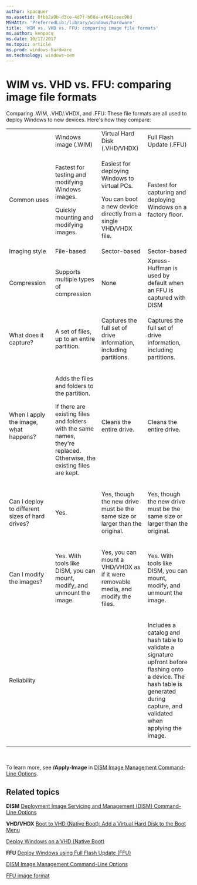 ```yaml
---
author: kpacquer
ms.assetid: 0fbb2a9b-d3ce-4d7f-b68a-af641ceec96d
MSHAttr: 'PreferredLib:/library/windows/hardware'
title: 'WIM vs. VHD vs. FFU: comparing image file formats'
ms.author: kenpacq
ms.date: 10/17/2017
ms.topic: article
ms.prod: windows-hardware
ms.technology: windows-oem
---
```


# WIM vs. VHD vs. FFU: comparing image file formats


Comparing .WIM, .VHD/.VHDX, and .FFU: These file formats are all used to deploy Windows to new devices. Here's how they compare:

<table>
<colgroup>
<col width="25%" />
<col width="25%" />
<col width="25%" />
<col width="25%" />
</colgroup>
<tbody>
<tr class="odd">
<td align="left"></td>
<td align="left">Windows image (.WIM)</td>
<td align="left">Virtual Hard Disk (.VHD/VHDX)</td>
<td align="left">Full Flash Update (.FFU)</td>
</tr>
<tr class="even">
<td align="left">Common uses</td>
<td align="left"><p>Fastest for testing and modifying Windows images.</p>
<p>Quickly mounting and modifying images.</p></td>
<td align="left"><p>Easiest for deploying Windows to virtual PCs.</p>
<p>You can boot a new device directly from a single VHD/VHDX file.</p></td>
<td align="left"><p>Fastest for capturing and deploying Windows on a factory floor.</p>
</td>
</tr>
<tr class="odd">
<td align="left">Imaging style</td>
<td align="left">File-based</td>
<td align="left">Sector-based</td>
<td align="left">Sector-based</td>
</tr>
<tr class="even">
<td align="left">Compression</td>
<td align="left">Supports multiple types of compression</td>
<td align="left">None</td>
<td align="left">Xpress-Huffman is used by default when an FFU is captured with DISM</td>
</tr>
<tr class="odd">
<td align="left">What does it capture?</td>
<td align="left"><p>A set of files, up to an entire partition.</p></td>
<td align="left"><p>Captures the full set of drive information, including partitions.</p></td>
<td align="left"><p>Captures the full set of drive information, including partitions.</p></td>
</tr>
<tr class="even">
<td align="left">When I apply the image, what happens?</td>
<td align="left"><p>Adds the files and folders to the partition.</p>
<p>If there are existing files and folders with the same names, they're replaced. Otherwise, the existing files are kept.</p></td>
<td align="left"><p>Cleans the entire drive.</p></td>
<td align="left"><p>Cleans the entire drive.</p></td>
</tr>
<tr class="odd">
<td align="left">Can I deploy to different sizes of hard drives?</td>
<td align="left"><p>Yes.</p></td>
<td align="left"><p>Yes, though the new drive must be the same size or larger than the original.</p></td>
<td align="left"><p>Yes, though the new drive must be the same size or larger than the original.</p></td>
</tr>
<tr class="even">
<td align="left">Can I modify the images?</td>
<td align="left"><p>Yes. With tools like DISM, you can mount, modify, and unmount the image.</p></td>
<td align="left"><p>Yes, you can mount a VHD/VHDX as if it were removable media, and modify the files.</p></td>
<td align="left"><p>Yes. With tools like DISM, you can mount, modify, and unmount the image.</p></td>
</tr>
<tr class="odd">
<td align="left">Reliability</td>
<td align="left"></td>
<td align="left"></td>
<td align="left"><p>Includes a catalog and hash table to validate a signature upfront before flashing onto a device. The hash table is generated during capture, and validated when applying the image.</p></td>
</tr>
</tbody>
</table>

 

To learn more, see **/Apply-Image** in [DISM Image Management Command-Line Options](dism-image-management-command-line-options-s14.md).

## <span id="related_topics"></span>Related topics


**DISM**
[Deployment Image Servicing and Management (DISM) Command-Line Options](deployment-image-servicing-and-management--dism--command-line-options.md)

**VHD/VHDX**
[Boot to VHD (Native Boot): Add a Virtual Hard Disk to the Boot Menu](boot-to-vhd--native-boot--add-a-virtual-hard-disk-to-the-boot-menu.md)

[Deploy Windows on a VHD (Native Boot)](deploy-windows-on-a-vhd--native-boot.md)

**FFU**
[Deploy Windows using Full Flash Update (FFU)](deploy-windows-using-full-flash-update--ffu.md)

[DISM Image Management Command-Line Options](dism-image-management-command-line-options-s14.md)

[FFU image format](../mobile/ffu-image-format.md)

 



